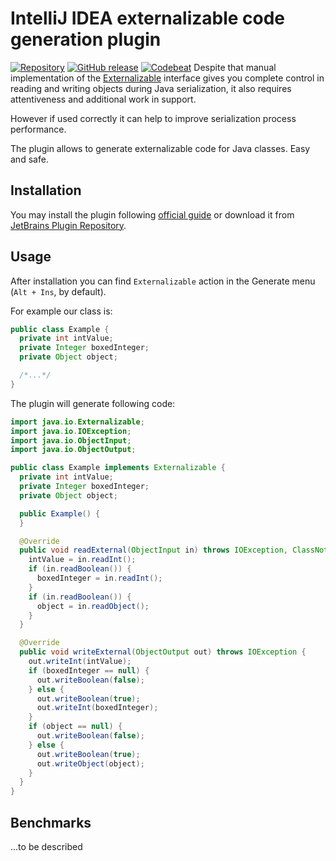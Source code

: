 # IntelliJ IDEA externalizable code generation plugin #

[![Repository](https://img.shields.io/badge/IntelliJ%20IDEA-Plugin-brightgreen.svg?style=flat-square)](https://plugins.jetbrains.com/plugin/9847-externalizable-generator)
[![GitHub release](https://img.shields.io/github/release/nolequen/idea-externalizable-plugin.svg?style=flat-square)](https://github.com/nolequen/idea-externalizable-plugin/releases/latest)
[![Codebeat](https://codebeat.co/badges/814f3f04-8e8c-4f44-8b7d-378d8b11415f)](https://codebeat.co/projects/github-com-nolequen-idea-externalizable-plugin-master)
Despite that manual implementation of the [Externalizable](https://docs.oracle.com/javase/8/docs/api/java/io/Externalizable.html "Javadoc") interface gives you complete control in reading and writing objects during Java serialization, it also requires attentiveness and additional work in support.

However if used correctly it can help to improve serialization process performance.

The plugin allows to generate externalizable code for Java classes. Easy and safe.

## Installation ##

You may install the plugin following [official guide](https://www.jetbrains.com/help/idea/installing-updating-and-uninstalling-repository-plugins.html) or download it from [JetBrains Plugin Repository](https://plugins.jetbrains.com/plugin/9847-externalizable-generator).

## Usage ##

After installation you can find `Externalizable` action in the Generate menu (`Alt + Ins`, by default).

For example our class is:
```java
public class Example {
  private int intValue;
  private Integer boxedInteger;
  private Object object;

  /*...*/
}
```
The plugin will generate following code:
```java
import java.io.Externalizable;
import java.io.IOException;
import java.io.ObjectInput;
import java.io.ObjectOutput;

public class Example implements Externalizable {
  private int intValue;
  private Integer boxedInteger;
  private Object object;

  public Example() {
  }

  @Override
  public void readExternal(ObjectInput in) throws IOException, ClassNotFoundException {
    intValue = in.readInt();
    if (in.readBoolean()) {
      boxedInteger = in.readInt();
    }
    if (in.readBoolean()) {
      object = in.readObject();
    }
  }

  @Override
  public void writeExternal(ObjectOutput out) throws IOException {
    out.writeInt(intValue);
    if (boxedInteger == null) {
      out.writeBoolean(false);
    } else {
      out.writeBoolean(true);
      out.writeInt(boxedInteger);
    }
    if (object == null) {
      out.writeBoolean(false);
    } else {
      out.writeBoolean(true);
      out.writeObject(object);
    }
  }
}

```

## Benchmarks ##

...to be described
